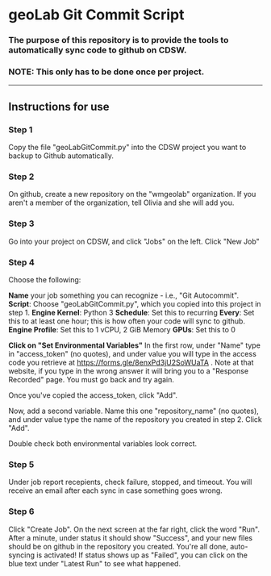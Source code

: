 # geoLab Git Commit Script
### The purpose of this repository is to provide the tools to automatically sync code to github on CDSW.
### NOTE: This only has to be done once per project.
***
## Instructions for use
### Step 1
Copy the file "geoLabGitCommit.py" into the CDSW project you want to backup to Github automatically.

### Step 2
On github, create a new repository on the "wmgeolab" organization.  If you aren't a member of the organization, tell Olivia and she will add you.

### Step 3
Go into your project on CDSW, and click "Jobs" on the left.
Click "New Job"

### Step 4
Choose the following:

**Name** your job something you can recognize - i.e., "Git Autocommit".
**Script**: Choose "geoLabGitCommit.py", which you copied into this project in step 1.
**Engine Kernel**: Python 3
**Schedule**: Set this to recurring
**Every**: Set this to at least one hour; this is how often your code will sync to github.
**Engine Profile**: Set this to 1 vCPU, 2 GiB Memory
**GPUs**: Set this to 0

**Click on "Set Environmental Variables"**
In the first row, under "Name" type in "access_token" (no quotes), and under value you will type in the access code you retrieve at https://forms.gle/8enxPd3jU2SoWUaTA .
Note at that website, if you type in the wrong answer it will bring you to a "Response Recorded" page.  You must go back and try again.

Once you've copied the access_token, click "Add".

Now, add a second variable.  Name this one "repository_name" (no quotes), and under value type the name of the repository you created in step 2.  Click "Add".

Double check both environmental variables look correct.

### Step 5
Under job report recepients, check failure, stopped, and timeout.  You will receive an email after each sync in case something goes wrong.

### Step 6 
Click "Create Job".  On the next screen at the far right, click the word "Run".  After a minute, under status it should show "Success", and your new files should be on github in the repository you created.  You're all done, auto-syncing is activated!
If status shows up as "Failed", you can click on the blue text under "Latest Run" to see what happened.






